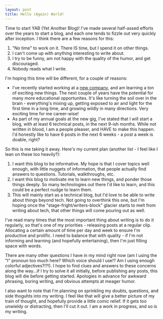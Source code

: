 ```yaml
---
layout: post
title: Hello (Again) World!
---
```


Time to start YAB (Yet Another Blog)!  I've made several half-assed efforts over the years to start a blog, and each one tends to fizzle out very quickly after inception.  I think there are a few reasons for this:

1. "No time" to work on it.  There IS time, but I spend it on other things.
2. I can't come up with anything interesting to write about.
3. I try to be funny, am not happy with the quality of the humor, and get discouraged.
4. Nobody reads what I write.

I'm hoping this time will be different, for a couple of reasons:

* I've recently started working at a <a href="https://www.earthclassmail.com" target="_blank">new company</a>, and am learning a ton of exciting new things.  The next couple of years have the potential for many more educational opportunites.  It's like turning the soil over in the brain - everything's mixing up, getting exposed to air and light for the first time in a long time, and growing wildly in many directions.  Very exciting time for me career-wise!
* As part of my annual goals at the new gig, I've stated that I will start a blog, with at least 6 technical posts, in the next 9-ish months.  While not written in blood, I am a people pleaser, and HAVE to make this happen.  I'd honestly like to have 6 posts in the next 6 weeks - a post a week is doable, right?

So this is me taking it away.  Here's my current plan (another list - I feel like I lean on these too heavily?):

1. I want this blog to be informative.  My hope is that I cover topics well enough, with little nuggets of information, that people actually find answers to questions.  Tutorials, walkthroughs, etc.
2. I want this blog to motivate me to learn new things, and ponder those things deeply.  So many technologies out there I'd like to learn, and this could be a perfect nudge to learn them.
3. This will mainly start as a technical blog, but I'd love to be able to write about things beyond tech.  Not going to overthink this one, but I'm hoping once the "stage-fright/writers-block" glacier starts to melt from writing about tech, that other things will come pouring out as well.

I've read many times that the most important thing about writing is to do it regularly, so that's one of my priorities - releasing posts at a regular clip.  Allocating a certain amount of time per day and week to ensure I'm productive and prolific.  I need to balance that with quality - if I'm not informing and learning (and hopefully entertaining), then I'm just filling space with words.

There are many other questions I have in my mind right now (am I using the "I" pronoun too much here?  Which voice should I use!?  Am I using enough colorful adjectives?!?!).  I hope to find clues and answers to these concerns along the way...if I try to solve it all initially, before publishing any posts, this blog will die before getting started.  Apologies in advance for awkward phrasing, boring writing, and obvious attempts at meager humor.

I also want to note that I'm planning on sprinkling my doubts, questions, and side thoguhts into my writing.  I feel like that will give a better picture of my train of thought, and hopefully provide a little comic relief.  If it gets too unwieldy or distracting, then I'll cut it out. I am a work in progress, and so is my writing. 

